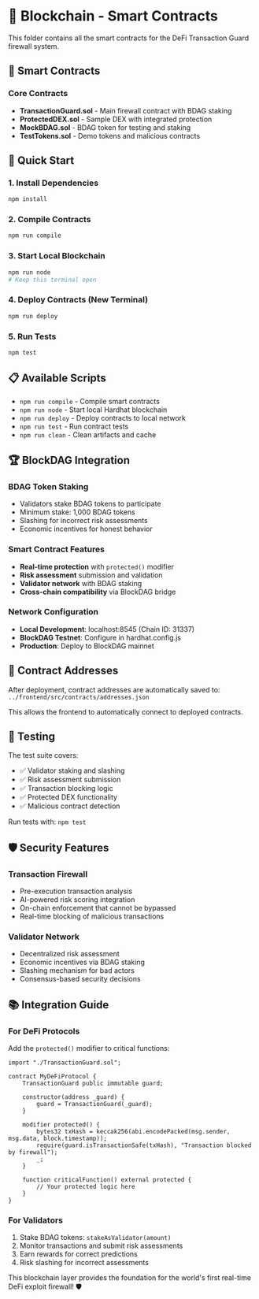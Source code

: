 # 🔗 Blockchain - Smart Contracts

This folder contains all the smart contracts for the DeFi Transaction Guard firewall system.

## 📄 Smart Contracts

### Core Contracts
- **TransactionGuard.sol** - Main firewall contract with BDAG staking
- **ProtectedDEX.sol** - Sample DEX with integrated protection
- **MockBDAG.sol** - BDAG token for testing and staking
- **TestTokens.sol** - Demo tokens and malicious contracts

## 🚀 Quick Start

### 1. Install Dependencies
```bash
npm install
```

### 2. Compile Contracts
```bash
npm run compile
```

### 3. Start Local Blockchain
```bash
npm run node
# Keep this terminal open
```

### 4. Deploy Contracts (New Terminal)
```bash
npm run deploy
```

### 5. Run Tests
```bash
npm test
```

## 📋 Available Scripts

- `npm run compile` - Compile smart contracts
- `npm run node` - Start local Hardhat blockchain
- `npm run deploy` - Deploy contracts to local network
- `npm run test` - Run contract tests
- `npm run clean` - Clean artifacts and cache

## 🏆 BlockDAG Integration

### BDAG Token Staking
- Validators stake BDAG tokens to participate
- Minimum stake: 1,000 BDAG tokens
- Slashing for incorrect risk assessments
- Economic incentives for honest behavior

### Smart Contract Features
- **Real-time protection** with `protected()` modifier
- **Risk assessment** submission and validation
- **Validator network** with BDAG staking
- **Cross-chain compatibility** via BlockDAG bridge

### Network Configuration
- **Local Development**: localhost:8545 (Chain ID: 31337)
- **BlockDAG Testnet**: Configure in hardhat.config.js
- **Production**: Deploy to BlockDAG mainnet

## 🔧 Contract Addresses

After deployment, contract addresses are automatically saved to:
`../frontend/src/contracts/addresses.json`

This allows the frontend to automatically connect to deployed contracts.

## 🧪 Testing

The test suite covers:
- ✅ Validator staking and slashing
- ✅ Risk assessment submission
- ✅ Transaction blocking logic
- ✅ Protected DEX functionality
- ✅ Malicious contract detection

Run tests with: `npm test`

## 🛡️ Security Features

### Transaction Firewall
- Pre-execution transaction analysis
- AI-powered risk scoring integration
- On-chain enforcement that cannot be bypassed
- Real-time blocking of malicious transactions

### Validator Network
- Decentralized risk assessment
- Economic incentives via BDAG staking
- Slashing mechanism for bad actors
- Consensus-based security decisions

## 📚 Integration Guide

### For DeFi Protocols
Add the `protected()` modifier to critical functions:

```solidity
import "./TransactionGuard.sol";

contract MyDeFiProtocol {
    TransactionGuard public immutable guard;
    
    constructor(address _guard) {
        guard = TransactionGuard(_guard);
    }
    
    modifier protected() {
        bytes32 txHash = keccak256(abi.encodePacked(msg.sender, msg.data, block.timestamp));
        require(guard.isTransactionSafe(txHash), "Transaction blocked by firewall");
        _;
    }
    
    function criticalFunction() external protected {
        // Your protected logic here
    }
}
```

### For Validators
1. Stake BDAG tokens: `stakeAsValidator(amount)`
2. Monitor transactions and submit risk assessments
3. Earn rewards for correct predictions
4. Risk slashing for incorrect assessments

This blockchain layer provides the foundation for the world's first real-time DeFi exploit firewall! 🛡️